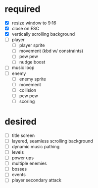 # required
- [x] resize window to 9:16
- [x] close on ESC
- [x] vertically scrolling background
- [ ] player
    - [ ] player sprite
    - [ ] movement (kbd w/ constraints)
    - [ ] pew pew
    - [ ] nudge boost
- [ ] music loop
- [ ] enemy
    - [ ] enemy sprite
    - [ ] movement
    - [ ] collision
    - [ ] pew pew
    - [ ] scoring

# desired
- [ ] title screen
- [ ] layered, seamless scrolling background
- [ ] dynamic music pathing
- [ ] levels
- [ ] power ups
- [ ] multiple enemies
- [ ] bosses
- [ ] events
- [ ] player secondary attack